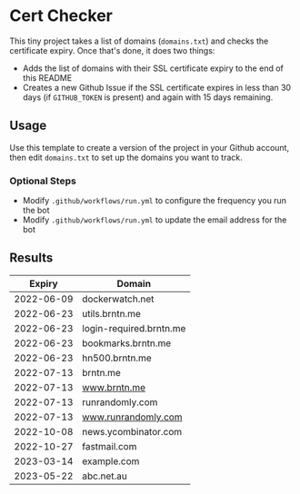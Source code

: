 # Cert Checker

This tiny project takes a list of domains (`domains.txt`) and checks the certificate expiry. Once that's done, it does two things:

- Adds the list of domains with their SSL certificate expiry to the end of this README
- Creates a new Github Issue if the SSL certificate expires in less than 30 days (if `GITHUB_TOKEN` is present) and again with 15 days remaining.


## Usage

Use this template to create a version of the project in your Github account, then edit `domains.txt` to set up the domains you want to track.


### Optional Steps

- Modify `.github/workflows/run.yml` to configure the frequency you run the bot
- Modify `.github/workflows/run.yml` to update the email address for the bot

## Results

| Expiry    | Domain   |
|-----------|----------|
| 2022-06-09 | dockerwatch.net |
| 2022-06-23 | utils.brntn.me |
| 2022-06-23 | login-required.brntn.me |
| 2022-06-23 | bookmarks.brntn.me |
| 2022-06-23 | hn500.brntn.me |
| 2022-07-13 | brntn.me |
| 2022-07-13 | www.brntn.me |
| 2022-07-13 | runrandomly.com |
| 2022-07-13 | www.runrandomly.com |
| 2022-10-08 | news.ycombinator.com |
| 2022-10-27 | fastmail.com |
| 2023-03-14 | example.com |
| 2023-05-22 | abc.net.au |
